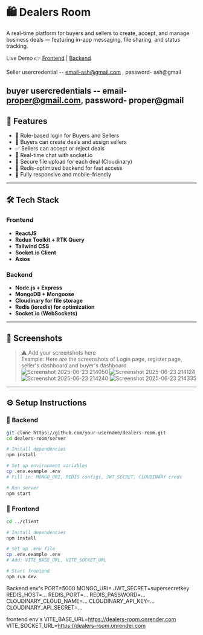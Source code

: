 # 🛍️ Dealers Room

A real-time platform for buyers and sellers to create, accept, and manage business deals — featuring in-app messaging, file sharing, and status tracking.

Live Demo 👉 [Frontend](https://glittering-faun-4f98bc.netlify.app/) | [Backend](https://dealers-room.onrender.com)

Seller usercredential -- email-ash@gmail.com , password- ash@gmail

buyer usercredentials -- email- proper@gmail.com, password- proper@gmail
---

## 🚀 Features

- 🔐 Role-based login for Buyers and Sellers
- 📄 Buyers can create deals and assign sellers
- ✅ Sellers can accept or reject deals
- 💬 Real-time chat with socket.io
- 📎 Secure file upload for each deal (Cloudinary)
- 🧠 Redis-optimized backend for fast access
- 📱 Fully responsive and mobile-friendly

---

## 🛠️ Tech Stack

### Frontend
- **ReactJS**
- **Redux Toolkit + RTK Query**
- **Tailwind CSS**
- **Socket.io Client**
- **Axios**

### Backend
- **Node.js + Express**
- **MongoDB + Mongoose**
- **Cloudinary for file storage**
- **Redis (ioredis) for optimization**
- **Socket.io (WebSockets)**

---

## 📸 Screenshots

> ⚠️ Add your screenshots here  
Example:
Here are the screenshots of Login page, register page, seller's dashboard and buyer's dashboard
![Screenshot 2025-06-23 214050](https://github.com/user-attachments/assets/cf91ac89-81ca-4f4b-83fc-716eb056c87e)
![Screenshot 2025-06-23 214124](https://github.com/user-attachments/assets/4645ec63-1f3c-41a5-bb4a-a478aba49588)
![Screenshot 2025-06-23 214240](https://github.com/user-attachments/assets/2f5aadf4-0696-4881-99b6-0b792ab81de0)
![Screenshot 2025-06-23 214335](https://github.com/user-attachments/assets/1ce7fa53-317b-49ad-9619-b2237eb4dfb6)


---

## ⚙️ Setup Instructions

### 🔧 Backend

```bash
git clone https://github.com/your-username/dealers-room.git
cd dealers-room/server

# Install dependencies
npm install

# Set up environment variables
cp .env.example .env
# Fill in: MONGO_URI, REDIS configs, JWT_SECRET, CLOUDINARY creds

# Run server
npm start
```

### 🔧 Frontend
```bash
cd ../client

# Install dependencies
npm install

# Set up .env file
cp .env.example .env
# Add: VITE_BASE_URL, VITE_SOCKET_URL

# Start frontend
npm run dev
```

Backend env's
PORT=5000
MONGO_URI=<your-mongo-uri>
JWT_SECRET=supersecretkey
REDIS_HOST=...
REDIS_PORT=...
REDIS_PASSWORD=...
CLOUDINARY_CLOUD_NAME=...
CLOUDINARY_API_KEY=...
CLOUDINARY_API_SECRET=...


frontend env's
VITE_BASE_URL=https://dealers-room.onrender.com
VITE_SOCKET_URL=https://dealers-room.onrender.com





